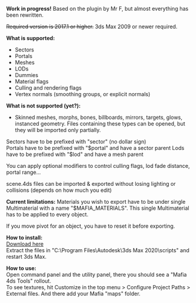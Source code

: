 **Work in progress!** Based on the plugin by Mr F, but almost everything has been rewritten.

~~Required version is 2017.1 or higher.~~ 3ds Max 2009 or newer required.


**What is supported:**
- Sectors
- Portals
- Meshes
- LODs
- Dummies
- Material flags
- Culling and rendering flags
- Vertex normals (smoothing groups, or explicit normals)

**What is not supported (yet?):**
- Skinned meshes, morphs, bones, billboards, mirrors, targets, glows, instanced geometry. Files containing these types can be opened, but they will be imported only partially.


Sectors have to be prefixed with "sector" (no dollar sign)  
Portals have to be prefixed with "$portal" and have a sector parent  
Lods have to be prefixed with "$lod" and have a mesh parent

You can apply optional modifiers to control culling flags, lod fade distance, portal range...

scene.4ds files can be imported & exported without losing lighting or collisions (depends on how much you edit)

**Current limitations:** Materials you wish to export have to be under single Multimaterial with a name "$MAFIA_MATERIALS". This single Multimaterial has to be applied to every object.

If you move pivot for an object, you have to reset it before exporting.

**How to install:**  
[Download here](https://github.com/pudingus/mafia-4ds-import-export/releases)  
Extract the files in "C:\Program Files\Autodesk\3ds Max 2020\scripts" and restart 3ds Max.

**How to use:**  
Open command panel and the utility panel, there you should see a "Mafia 4ds Tools" rollout.  
To see textures, hit Customize in the top menu > Configure Project Paths > External files. And there add your Mafia "maps" folder.